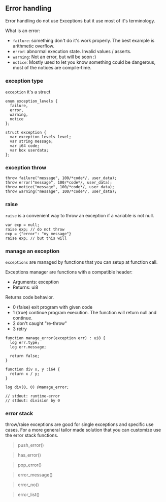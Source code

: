 ## Error handling

Error handling do not use Exceptions but it use most of it's
terminology.

What is an error:

* `failure`: something don't do it's work properly. The best
example is arithmetic overflow.
* `error`: abnormal execution state. Invalid values / asserts.
* `warning`: Not an error, but will be soon :)
* `notice`: Mostly used to let you know something could be dangerous,
most of the notices are compile-time.


### exception type

`exception` it's a struct

```plee
enum exception_levels {
  failure,
  error,
  warning,
  notice
};

struct exception {
  var exception_levels level;
  var string message;
  var i64 code;
  var box userdata;
};
```

### exception throw

```
throw failure("message", 100/*code*/, user_data);
throw error("message", 100/*code*/, user_data);
throw notice("message", 100/*code*/, user_data);
throw warning("message", 100/*code*/, user_data);
```

### raise

`raise` is a convenient way to throw an exception if a variable is not null.

```
var exp = null;
raise exp; // do not throw
exp = {"error": "my message"}
raise exp; // but this will
```

### manage an exception

`exceptions` are managed by functions that you can setup at function call.

Exceptions manager are functions with a compatible header:

* Arguments: exception
* Returns: ui8

Returns code behavior.

* 0 (false) exit program with given code
* 1 (true) continue program execution.
The function will return null and continue.
* 2 don't caught "re-throw"
* 3 retry

```
function manage_error(exception err) : ui8 {
  log err.type;
  log err.message;

  return false;
}

function div x, y :i64 {
  return x / y;
}

log div(0, 0) @manage_error;

// stdout: runtime-error
// stdout: division by 0

```

### error stack

throw/raise exceptions are good for single exceptions and specific use cases.
For a more general tailor made solution that you can customize use the error
stack functions.


> push_error()

> has_error()

> pop_error()

> error_message()

> error_no()

> error_list()
